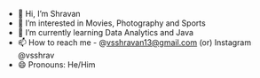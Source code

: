 - 👋 Hi, I’m Shravan
- 💭 I’m interested in Movies, Photography and Sports
- 🌱 I’m currently learning Data Analytics and Java
- 📫 How to reach me - @vsshravan13@gmail.com (or) Instagram @vsshrav
- 😄 Pronouns: He/Him


<!---
sadlad13/sadlad13 is a ✨ special ✨ repository because its `README.md` (this file) appears on your GitHub profile.
You can click the Preview link to take a look at your changes.
--->
